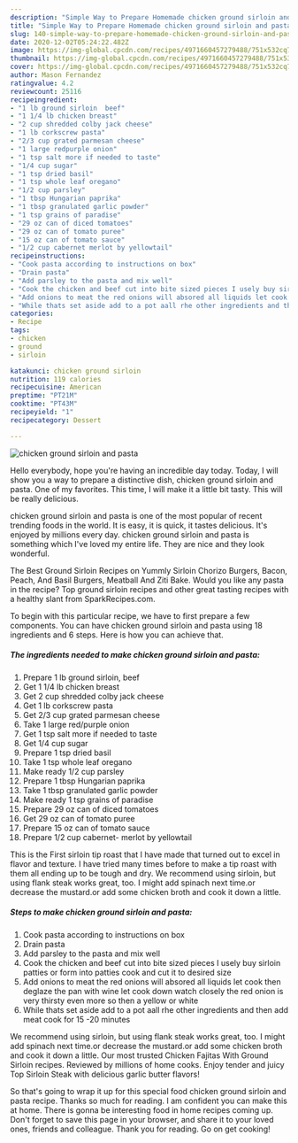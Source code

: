 ```yaml
---
description: "Simple Way to Prepare Homemade chicken ground sirloin and pasta"
title: "Simple Way to Prepare Homemade chicken ground sirloin and pasta"
slug: 140-simple-way-to-prepare-homemade-chicken-ground-sirloin-and-pasta
date: 2020-12-02T05:24:22.482Z
image: https://img-global.cpcdn.com/recipes/4971660457279488/751x532cq70/chicken-ground-sirloin-and-pasta-recipe-main-photo.jpg
thumbnail: https://img-global.cpcdn.com/recipes/4971660457279488/751x532cq70/chicken-ground-sirloin-and-pasta-recipe-main-photo.jpg
cover: https://img-global.cpcdn.com/recipes/4971660457279488/751x532cq70/chicken-ground-sirloin-and-pasta-recipe-main-photo.jpg
author: Mason Fernandez
ratingvalue: 4.2
reviewcount: 25116
recipeingredient:
- "1 lb ground sirloin  beef"
- "1 1/4 lb chicken breast"
- "2 cup shredded colby jack cheese"
- "1 lb corkscrew pasta"
- "2/3 cup grated parmesan cheese"
- "1 large redpurple onion"
- "1 tsp salt more if needed to taste"
- "1/4 cup sugar"
- "1 tsp dried basil"
- "1 tsp whole leaf oregano"
- "1/2 cup parsley"
- "1 tbsp Hungarian paprika"
- "1 tbsp granulated garlic powder"
- "1 tsp grains of paradise"
- "29 oz can of diced tomatoes"
- "29 oz can of tomato puree"
- "15 oz can of tomato sauce"
- "1/2 cup cabernet merlot by yellowtail"
recipeinstructions:
- "Cook pasta according to instructions on box"
- "Drain pasta"
- "Add parsley to the pasta and mix well"
- "Cook the chicken and beef cut into bite sized pieces I usely buy sirloin patties or form into patties cook and cut it to desired size"
- "Add onions to meat the red onions will absored all liquids let cook then deglaze the pan with wine let cook down watch closely the red onion is very thirsty even more so then a yellow or white"
- "While thats set aside add to a pot aall rhe other ingredients and then add meat cook for 15 -20 minutes"
categories:
- Recipe
tags:
- chicken
- ground
- sirloin

katakunci: chicken ground sirloin 
nutrition: 119 calories
recipecuisine: American
preptime: "PT21M"
cooktime: "PT43M"
recipeyield: "1"
recipecategory: Dessert

---
```



![chicken ground sirloin and pasta](https://img-global.cpcdn.com/recipes/4971660457279488/751x532cq70/chicken-ground-sirloin-and-pasta-recipe-main-photo.jpg)

Hello everybody, hope you're having an incredible day today. Today, I will show you a way to prepare a distinctive dish, chicken ground sirloin and pasta. One of my favorites. This time, I will make it a little bit tasty. This will be really delicious.

chicken ground sirloin and pasta is one of the most popular of recent trending foods in the world. It is easy, it is quick, it tastes delicious. It's enjoyed by millions every day. chicken ground sirloin and pasta is something which I've loved my entire life. They are nice and they look wonderful.

The Best Ground Sirloin Recipes on Yummly Sirloin Chorizo Burgers, Bacon, Peach, And Basil Burgers, Meatball And Ziti Bake. Would you like any pasta in the recipe? Top ground sirloin recipes and other great tasting recipes with a healthy slant from SparkRecipes.com.


To begin with this particular recipe, we have to first prepare a few components. You can have chicken ground sirloin and pasta using 18 ingredients and 6 steps. Here is how you can achieve that.

<!--inarticleads1-->

##### The ingredients needed to make chicken ground sirloin and pasta:

1. Prepare 1 lb ground sirloin,  beef
1. Get 1 1/4 lb chicken breast
1. Get 2 cup shredded colby jack cheese
1. Get 1 lb corkscrew pasta
1. Get 2/3 cup grated parmesan cheese
1. Take 1 large red/purple onion
1. Get 1 tsp salt more if needed to taste
1. Get 1/4 cup sugar
1. Prepare 1 tsp dried basil
1. Take 1 tsp whole leaf oregano
1. Make ready 1/2 cup parsley
1. Prepare 1 tbsp Hungarian paprika
1. Take 1 tbsp granulated garlic powder
1. Make ready 1 tsp grains of paradise
1. Prepare 29 oz can of diced tomatoes
1. Get 29 oz can of tomato puree
1. Prepare 15 oz can of tomato sauce
1. Prepare 1/2 cup cabernet- merlot by yellowtail


This is the First sirloin tip roast that I have made that turned out to excel in flavor and texture. I have tried many times before to make a tip roast with them all ending up to be tough and dry. We recommend using sirloin, but using flank steak works great, too. I might add spinach next time.or decrease the mustard.or add some chicken broth and cook it down a little. 

<!--inarticleads2-->

##### Steps to make chicken ground sirloin and pasta:

1. Cook pasta according to instructions on box
1. Drain pasta
1. Add parsley to the pasta and mix well
1. Cook the chicken and beef cut into bite sized pieces I usely buy sirloin patties or form into patties cook and cut it to desired size
1. Add onions to meat the red onions will absored all liquids let cook then deglaze the pan with wine let cook down watch closely the red onion is very thirsty even more so then a yellow or white
1. While thats set aside add to a pot aall rhe other ingredients and then add meat cook for 15 -20 minutes


We recommend using sirloin, but using flank steak works great, too. I might add spinach next time.or decrease the mustard.or add some chicken broth and cook it down a little. Our most trusted Chicken Fajitas With Ground Sirloin recipes. Reviewed by millions of home cooks. Enjoy tender and juicy Top Sirloin Steak with delicious garlic butter flavors! 

So that's going to wrap it up for this special food chicken ground sirloin and pasta recipe. Thanks so much for reading. I am confident you can make this at home. There is gonna be interesting food in home recipes coming up. Don't forget to save this page in your browser, and share it to your loved ones, friends and colleague. Thank you for reading. Go on get cooking!
